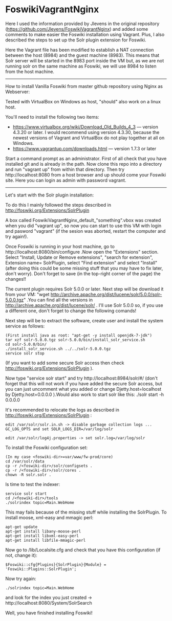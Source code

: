 # FoswikiVagrantNginx

Here I used the information provided by Jlevens in the original repository (https://github.com/Jlevens/FoswikiVagrantNginx) and added some comments to make easier the Foswiki installation using Vagrant. Plus, I also described the steps to set up the Solr plugin extension for Foswiki. 

Here the Vagrant file has been modified to establish a NAT connection between the host (8984) and the guest machine (8983). This means that Solr server will be started in the 8983 port inside the VM but, as we are not running solr on the same machine as Foswiki, we will use 8984 to listen from the host machine.  

______

How to install Vanilla Foswiki from master github repository using Nginx as Webserver:

Tested with VirtualBox on Windows as host, "should" also work on a linux host.

You'll need to install the following two items:

   * https://www.virtualbox.org/wiki/Download_Old_Builds_4_3 &mdash; version 4.3.20 or later. I would recommend using version 4.3.30, because the newest versions of Vagrant and VirtualBox do not play together at all on Windows.
   * https://www.vagrantup.com/downloads.html &mdash; version 1.7.3 or later 

Start a command prompt as an administrator. First of all check that you have installed git and is already in the path. Now clone this repo into a directory and run "vagrant up" from within that directory. 
Then try http://localhost:8080 from a host browser and up should come your Foswiki site. Here you can login as admin with password vagrant.

______

Let's start with the Solr plugin installation:

To do this I mainly followed the steps described in http://foswiki.org/Extensions/SolrPlugin 

A box called FoswikiVagrantNginx_default_"something".vbox was created when you did "vagrant up", so now you can start to use this VM with login and pasword "vagrant" (if the sesion was aborted, restart the computer and try again!).

Once Foswiki is running in your host machine, go to http://localhost:8080/bin/configure .Now open the "Extensions" section. Select "Install, Update or Remove extensions", "search for extension", Extension name= SolrPlugin, select "Find extension" and select "Install" (after doing this could be some missing stuff that you may have to fix later, don't worry). Don't forget to save (in the top-right corner of the page) the changes!!

The current plugin requires Solr 5.0.0 or later. Next step will be download it from your VM: "wget http://archive.apache.org/dist/lucene/solr/5.0.0/solr-5.0.0.tgz" .You can find all the versions in http://archive.apache.org/dist/lucene/solr/ . I'll use Solr 5.0.0 so, if you use a different one, don't forget to change the following comands!

Next step will be to extract the software, create user and install the system service as follows:

	(First install java as root: "apt-get -y install openjdk-7-jdk")
 	tar xzf solr-5.0.0.tgz solr-5.0.0/bin/install_solr_service.sh 
	cd solr-5.0.0/bin/
	./install_solr_service.sh ../../solr-5.0.0.tgz
	service solr stop

(If you want to add some secure Solr access then check http://foswiki.org/Extensions/SolrPlugin ).

Now type "service solr start" and try http://localhost:8984/solr/#/  (don't forget that this will not work if you have added the secure Solr access, but you can just uncomment what you added or change Djetty.host=localhost by  Djetty.host=0.0.0.0 ).Would also work to start solr like this: ./solr start -h 0.0.0.0


It's recommended to relocate the logs as described in http://foswiki.org/Extensions/SolrPlugin :

	edit /var/solr/solr.in.sh -> disable garbage collection logs ... GC_LOG_OPTS and set SOLR_LOGS_DIR=/var/log/solr

	edit /var/solr/log4j.properties -> set solr.log=/var/log/solr

To install the Foswiki configuration set:

	(In my case <foswiki-dir>=var/www/fw-prod/core)
	cd /var/solr/data 
	cp -r /<foswiki-dir>/solr/configsets . 
	cp -r /<foswiki-dir>/solr/cores . 
	chown -R solr.solr .


Is time to test the indexer:

	service solr start
	cd /<foswiki-dir>/tools 
	./solrindex topic=Main.WebHome

This may fails because of the missing stuff while installing the SolrPlugin. To install moose, xml-easy and mmagic perl:

	apt-get update
	apt-get install libany-moose-perl
	apt-get install libxml-easy-perl
	apt-get install libfile-mmagic-perl

Now go to <foswiki-dir>/lib/Localsite.cfg and check that you have this configuration (if not, change it):

	$Foswiki::cfg{Plugins}{SolrPlugin}{Module} = 'Foswiki::Plugins::SolrPlugin';

Now try again:
	
	./solrindex topic=Main.WebHome

and look for the index you just created -> http://localhost:8080/System/SolrSearch 

Well, you have finished installing Foswiki!


